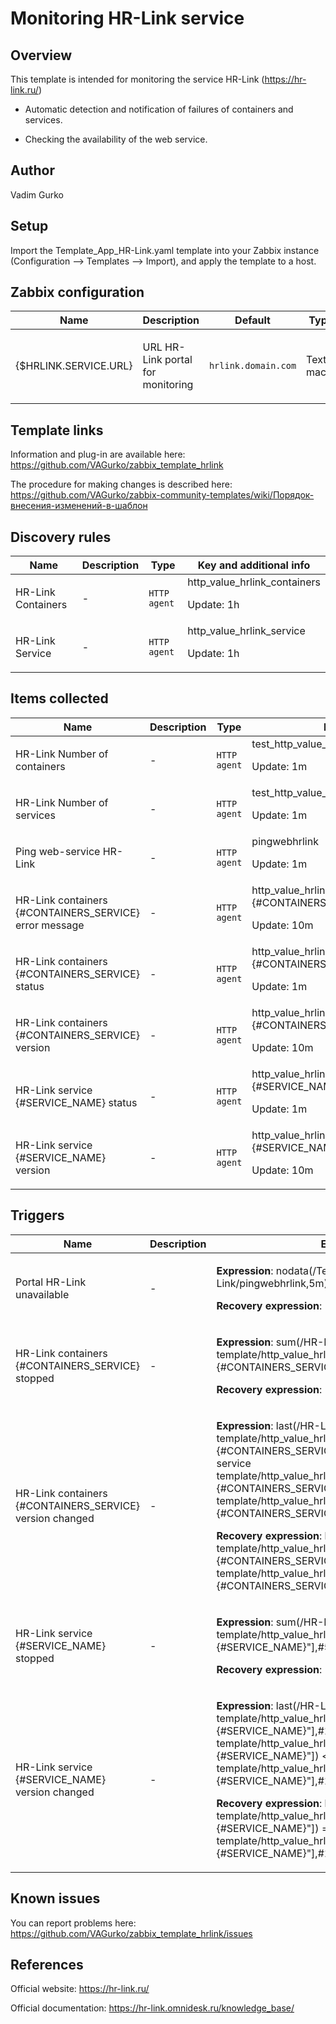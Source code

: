 # Monitoring HR-Link service

## Overview

This template is intended for monitoring the service HR-Link (https://hr-link.ru/)

- Automatic detection and notification of failures of containers and services.

- Checking the availability of the web service.

## Author

Vadim Gurko

## Setup

Import the Template_App_HR-Link.yaml template into your Zabbix instance (Configuration --> Templates --> Import), and apply the template to a host.

## Zabbix configuration

|Name|Description|Default|Type|
|----|-----------|-------|----|
|{$HRLINK.SERVICE.URL}|<p>URL HR-Link portal for monitoring</p>|`hrlink.domain.com`|Text macro|

## Template links

Information and plug-in are available here: https://github.com/VAGurko/zabbix_template_hrlink

The procedure for making changes is described here: https://github.com/VAGurko/zabbix-community-templates/wiki/Порядок-внесения-изменений-в-шаблон

## Discovery rules

|Name|Description| Type          | Key and additional info                       |
|----|-----------|---------------|-----------------------------------------------|
|HR-Link Containers|<p>-</p>| `HTTP agent` | http_value_hrlink_containers<p>Update: 1h</p> |
|HR-Link Service|<p>-</p>| `HTTP agent` | http_value_hrlink_service<p>Update: 1h</p> |


## Items collected

|Name|Description| Type         | Key and additional info                                                                       |
|----|-----------|--------------|-----------------------------------------------------------------------------------------------|
|HR-Link Number of containers|<p>-</p>| `HTTP agent` | test_http_value_hrlink_number_of_containers<p>Update: 1m</p> |
|HR-Link Number of services|<p>-</p>| `HTTP agent` | test_http_value_hrlink_number_of_services<p>Update: 1m</p> |
|Ping web-service HR-Link|<p>-</p>| `HTTP agent` | pingwebhrlink<p>Update: 1m</p> |
|HR-Link containers {#CONTAINERS_SERVICE} error message|<p>-</p>| `HTTP agent` | http_value_hrlink_health_containers_error_message_["{#CONTAINERS_SERVICE}"]<p>Update: 10m</p> |
|HR-Link containers {#CONTAINERS_SERVICE} status|<p>-</p>| `HTTP agent` | http_value_hrlink_health_containers_status_["{#CONTAINERS_SERVICE}"]<p>Update: 1m</p> |
|HR-Link containers {#CONTAINERS_SERVICE} version|<p>-</p>| `HTTP agent` | http_value_hrlink_health_containers_version_["{#CONTAINERS_SERVICE}"]<p>Update: 10m</p> |
|HR-Link service {#SERVICE_NAME} status|<p>-</p>| `HTTP agent` | http_value_hrlink_health_service_status_["{#SERVICE_NAME}"]<p>Update: 1m</p> |
|HR-Link service {#SERVICE_NAME} version|<p>-</p>| `HTTP agent` | http_value_hrlink_health_service_["{#SERVICE_NAME}"]<p>Update: 10m</p> |

## Triggers

|Name|Description|Expression| Priority    |
|----|-----------|----------|-------------|
|Portal HR-Link unavailable|<p>-</p>|<p>**Expression**: nodata(/Template_App_HR-Link/pingwebhrlink,5m)=1</p><p>**Recovery expression**: </p>| Warning     |
|HR-Link containers {#CONTAINERS_SERVICE} stopped|<p>-</p>|<p>**Expression**: sum(/HR-Link service template/http_value_hrlink_health_containers_status_["{#CONTAINERS_SERVICE}"],#5)>=5</p><p>**Recovery expression**: </p>| Warning     |
|HR-Link containers {#CONTAINERS_SERVICE} version changed|<p>-</p>|<p>**Expression**: last(/HR-Link service template/http_value_hrlink_health_containers_version_["{#CONTAINERS_SERVICE}"],#1)>0 and last(/HR-Link service template/http_value_hrlink_health_containers_version_["{#CONTAINERS_SERVICE}"]) <> last(/HR-Link service template/http_value_hrlink_health_containers_version_["{#CONTAINERS_SERVICE}"],#1)</p><p>**Recovery expression**: last(/HR-Link service template/http_value_hrlink_health_containers_version_["{#CONTAINERS_SERVICE}"]) = last(/HR-Link service template/http_value_hrlink_health_containers_version_["{#CONTAINERS_SERVICE}"],#1)</p>| information |
|HR-Link service {#SERVICE_NAME} stopped|<p>-</p>|<p>**Expression**: sum(/HR-Link service template/http_value_hrlink_health_service_status_["{#SERVICE_NAME}"],#5)>=5</p><p>**Recovery expression**: </p>| Warning     |
|HR-Link service {#SERVICE_NAME} version changed|<p>-</p>|<p>**Expression**: last(/HR-Link service template/http_value_hrlink_health_service_["{#SERVICE_NAME}"],#1)>0 and last(/HR-Link service template/http_value_hrlink_health_service_["{#SERVICE_NAME}"]) <> last(/HR-Link service template/http_value_hrlink_health_service_["{#SERVICE_NAME}"],#1)</p><p>**Recovery expression**: last(/HR-Link service template/http_value_hrlink_health_service_["{#SERVICE_NAME}"]) = last(/HR-Link service template/http_value_hrlink_health_service_["{#SERVICE_NAME}"],#1)</p>| information |

## Known issues

You can report problems here: https://github.com/VAGurko/zabbix_template_hrlink/issues

## References

Official website: https://hr-link.ru/

Official documentation: https://hr-link.omnidesk.ru/knowledge_base/